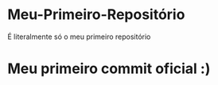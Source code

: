 # Meu-Primeiro-Repositório
É literalmente só o meu primeiro repositório
# Meu primeiro commit oficial :)